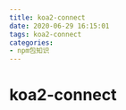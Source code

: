 ```yaml
---
title: koa2-connect
date: 2020-06-29 16:15:01
tags: koa2-connect
categories: 
- npm包知识
---
```


# koa2-connect


